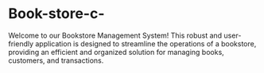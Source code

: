 # Book-store-c-
Welcome to our Bookstore Management System! This robust and user-friendly application is designed to streamline the operations of a bookstore, providing an efficient and organized solution for managing books, customers, and transactions.
